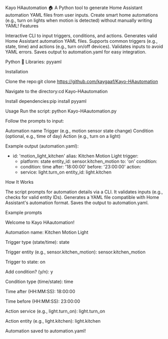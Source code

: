 Kayo HAautomation 🏠
A Python tool to generate Home Assistant automation YAML files from user inputs. Create smart home automations (e.g., turn on lights when motion is detected) without manually writing YAML!
Features

Interactive CLI to input triggers, conditions, and actions.
Generates valid Home Assistant automation YAML files.
Supports common triggers (e.g., state, time) and actions (e.g., turn on/off devices).
Validates inputs to avoid YAML errors.
Saves output to automation.yaml for easy integration.

Python 🐍
Libraries: pyyaml

Installation

Clone the repo:git clone https://github.com/kaygaaf/Kayo-HAautomation


Navigate to the directory:cd Kayo-HAautomation


Install dependencies:pip install pyyaml



Usage
Run the script:
python Kayo-HAautomation.py

Follow the prompts to input:

Automation name
Trigger (e.g., motion sensor state change)
Condition (optional, e.g., time of day)
Action (e.g., turn on a light)

Example output (automation.yaml):
- id: 'motion_light_kitchen'
  alias: Kitchen Motion Light
  trigger:
    - platform: state
      entity_id: sensor.kitchen_motion
      to: 'on'
  condition:
    - condition: time
      after: '18:00:00'
      before: '23:00:00'
  action:
    - service: light.turn_on
      entity_id: light.kitchen

How It Works

The script prompts for automation details via a CLI.
It validates inputs (e.g., checks for valid entity IDs).
Generates a YAML file compatible with Home Assistant's automation format.
Saves the output to automation.yaml.


Example prompts


Welcome to Kayo HAautomation!

Automation name: Kitchen Motion Light

Trigger type (state/time): state

Trigger entity (e.g., sensor.kitchen_motion): sensor.kitchen_motion

Trigger to state: on

Add condition? (y/n): y

Condition type (time/state): time

Time after (HH:MM:SS): 18:00:00

Time before (HH:MM:SS): 23:00:00

Action service (e.g., light.turn_on): light.turn_on

Action entity (e.g., light.kitchen): light.kitchen

Automation saved to automation.yaml!
